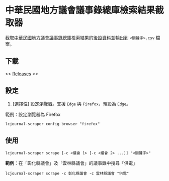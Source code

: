 # 中華民國地方議會議事錄總庫檢索結果截取器

截取[中華民國地方議會議事錄總庫](https://journal.th.gov.tw/)檢索結果的[後設資料](https://zh.wikipedia.org/zh-tw/%E5%85%83%E6%95%B0%E6%8D%AE)並輸出到 `<關鍵字>.csv` 檔案。

## 下載

\>\> [Releases](https://github.com/changyuheng/taiwan-local-councils-journals-scraper/releases) <<

## 設定

1. \[選擇性] 設定瀏覽器。支援 `Edge` 與 `Firefox`，預設為 `Edge`。

範例：設定瀏覽器為 Firefox

```
lcjournal-scraper config browser "firefox"
```

## 使用

```
lcjournal-scraper scrape [-c <議會 1> [-c <議會 2> ...]] "<關鍵字>"
```

**範例**：在「彰化縣議會」及「雲林縣議會」的議事錄中搜尋「供電」

```
lcjournal-scraper scrape -c 彰化縣議會 -c 雲林縣議會 "供電"
```
